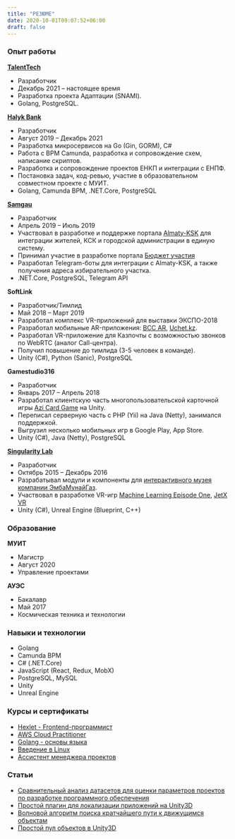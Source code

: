 ```yaml
---
title: "РЕЗЮМЕ"
date: 2020-10-01T09:07:52+06:00
draft: false
---
```


### Опыт работы
[**TalentTech**](https://talenttech.ru/)
+ Разработчик
+ Декабрь 2021 – настоящее время
+ Разработка проекта Адаптации (SNAMI).
+ Golang, PostgreSQL.

[**Halyk Bank**](https://halykbank.kz/)
+ Разработчик
+ Август 2019 – Декабрь 2021
+ Разработка микросервисов на Go (Gin, GORM), C#
+ Работа с BPM Camunda, разработка и сопровождение схем, написание скриптов.
+ Разработка и сопровождение проектов ЕНКП и интеграции с ЕНПФ.
+ Постановка задач, код-ревью, участие в образовательном совместном проекте с МУИТ.
+ Golang, Camunda BPM, .NET.Core, PostgreSQL

[**Samgau**](https://samgau.com/)
+ Разработчик
+ Апрель 2019 – Июль 2019
+ Участвовал в разработке и поддержке портала [Almaty-KSK](https://almaty-ksk.kz/) для интеграции жителей, КСК и городской администрации в единую систему.
+ Принимал участие в разработке портала [Бюджет участия](https://budget.open-almaty.kz/)
+ Разработал Telegram-боты для интеграции с Almaty-KSK, а также получения адреса избирательного участка.
+ .NET.Core, PostgreSQL, Telegram API

**SoftLink**
+ Разработчик/Тимлид
+ Май 2018 – Март 2019
+ Разработал комплекс VR-приложений для выставки ЭКСПО-2018
+ Разработал мобильные AR-приложения: [BCC AR](https://play.google.com/store/apps/details?id=kz.bcc.ar&hl=ru), [Uchet.kz](https://apps.apple.com/kz/app/uchet-kz-ar/id1451897051).
+ Разработал VR-приложение для Казпочты с возможностью звонков по WebRTC (аналог Call-центра).
+ Получил повышение до тимлида (3-5 человек в команде).
+ Unity (C#), Python (Sanic), PostgreSQL

**Gamestudio316**
+ Разработчик
+ Январь 2017 – Апрель 2018
+ Разработал клиентскую часть многопользовательской карточной игры [Azi Card Game](https://play.google.com/store/apps/details?id=com.gudgame.azicardclub) на Unity.
+ Переписал серверную часть с PHP (Yii) на Java (Netty), занимался поддержкой. 
+ Выгрузил несколько мобильных игр в Google Play, App Store.
+ Unity (C#), Java (Netty), PostgreSQL

[**Singularity Lab**](https://singularity.kz/)
+ Разработчик
+ Октябрь 2015 – Декабрь 2016
+ Разрабатывал модули и компоненты для [интерактивного музея компании ЭмбаМунайГаз](https://singularity.kz/our-work/interaktivnyij-muzej-ao-embamunajgaz).
+ Участвовал в разработке VR-игр [Machine Learning Episode One](https://store.steampowered.com/app/524030/Machine_Learning_Episode_I/), [JetX VR](https://store.steampowered.com/app/684620/JetX_VR/)
+ Unity (C#), Unreal Engine (Blueprint, C++)

### Образование
**МУИТ**
+ Магистр
+ Август 2020
+ Управление проектами

**АУЭС**
+ Бакалавр
+ Май 2017
+ Космическая техника и технологии


### Навыки и технологии
+ Golang
+ Camunda BPM
+ C# (.NET.Core)
+ JavaScript (React, Redux, MobX)
+ PostgreSQL, MySQL
+ Unity
+ Unreal Engine

### Курсы и сертификаты
+ [Hexlet - Frontend-программист](/docs/hexlet_js_ru_compressed.pdf)
+ [AWS Cloud Practitioner](https://www.credly.com/badges/055bf61c-d85d-496d-9712-3546852c6f08?source=nldevelop.com)
+ [Golang - основы языка](https://www.coursera.org/account/accomplishments/verify/BZEGTBC7SAAB)
+ [Введение в Linux](https://stepik.org/cert/337675)
+ [Ассистент менеджера проектов](http://spmrk.kz/kz-sertification/certified)

### Статьи
+ [Сравнительный анализ датасетов для оценки параметров
проектов по разработке программного обеспечения](http://www.colloquium-journal.org/wp-content/uploads/2020/04/colloquium-journal-1062-chast-1.pdf)
+ [Простой плагин для локализации приложений на Unity3D](https://habr.com/ru/post/341744/)
+ [Волновой алгоритм поиска кратчайшего пути к движущимся объектам](http://rmebrk.kz/journals/3286/3171.pdf)
+ [Простой пул объектов в Unity3D](https://habr.com/ru/post/275091/)